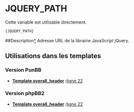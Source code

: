 # JQUERY_PATH


Cette variable est utilisable directement.

```html
{JQUERY_PATH}
```

##Description[*](https://fa-tvars.appspot.com/var/JQUERY_PATH)
Adresse URL de la librairie JavaScript jQuery.

## Utilisations dans les templates

### Version PunBB

* __[Template overall_header](../tpl/var/punbb/overall_header.md#readme) :__[ligne 22](../tpl/src/punbb/overall_header.tpl#L22)

### Version phpBB2

* __[Template overall_header](../tpl/var/subsilver/overall_header.md#readme) :__[ligne 22](../tpl/src/subsilver/overall_header.tpl#L22)